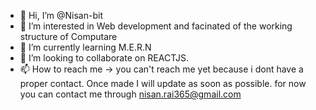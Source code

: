 - 👋 Hi, I’m @Nisan-bit
- 👀 I’m interested in Web development and facinated of the working structure of Computare 
- 🌱 I’m currently learning M.E.R.N
- 💞️ I’m looking to collaborate on REACTJS.
- 📫 How to reach me -> you can't reach me yet because i dont have a proper contact. Once made I will update as soon as possible. for now you can contact me through nisan.rai365@gmail.com

<!---
Nisan-bit/Nisan-bit is a ✨ special ✨ repository because its `README.md` (this file) appears on your GitHub profile.
You can click the Preview link to take a look at your changes.
--->
